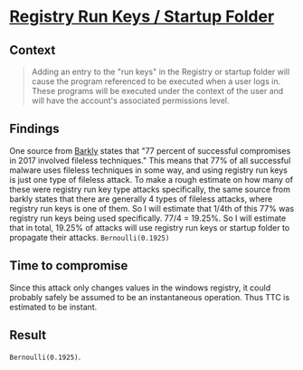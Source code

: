 # [Registry Run Keys / Startup Folder](https://attack.mitre.org/techniques/T1060/)

## Context
>Adding an entry to the "run keys" in the Registry or startup folder will cause the program referenced to be executed when a user logs in. These programs will be executed under the context of the user and will have the account's associated permissions level.

## Findings
One source from [Barkly](https://dsimg.ubm-us.net/envelope/395823/551993/Fileless%20Attack%20Survival%20Guide.pdf) states that "77 percent of successful compromises in 2017 involved fileless techniques." This means that 77% of all successful malware uses fileless techniques in some way, and using registry run keys is just one type of fileless attack. To make a rough estimate on how many of these were registry run key type attacks specifically, the same source from barkly states that there are generally 4 types of fileless attacks, where registry run keys is one of them. So I will estimate that 1/4th of this 77% was registry run keys being used specifically. 77/4 = 19.25%. So I will estimate that in total, 19.25% of attacks will use registry run keys or startup folder to propagate their attacks.  ```Bernoulli(0.1925)```

## Time to compromise
Since this attack only changes values in the windows registry, it could probably safely be assumed to be an instantaneous operation. Thus TTC is estimated to be instant. 

## Result
```Bernoulli(0.1925)```. 

